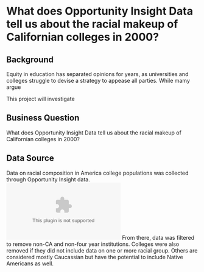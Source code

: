 # What does Opportunity Insight Data tell us about the racial makeup of Californian colleges in 2000?

## Background
Equity in education has separated opinions for years, as universities and colleges struggle to devise a strategy to appease all parties. While mamy argue 

This project will investigate 


## Business Question
What does Opportunity Insight Data tell us about the racial makeup of Californian colleges in 2000?

## Data Source
Data on racial composition in America college populations was collected through Opportunity Insight data.
![alt text](https://github.com/yoselassie99/What-does-Opportunity-Insight-Data-tell-us-about-the-racial-makeup-of-Californian-colleges-in-2000-/blob/main/Opportunity%20Insights%20Raw%20Data.xlsx)
From there, data was filtered to remove non-CA and non-four year institutions. Colleges were also removed if they did not include data on one or more racial group. Others are considered mostly Caucassian but have the potential to include Native Americans as well. 
